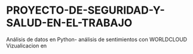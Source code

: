 # PROYECTO-DE-SEGURIDAD-Y-SALUD-EN-EL-TRABAJO
Análisis de datos en Python- análisis de sentimientos con WORLDCLOUD
Vizualicacion en 

